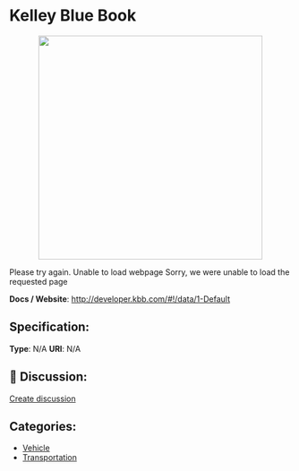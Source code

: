 # Kelley Blue Book
<p align="center">
    <img width="400" src="https://raw.githubusercontent.com/apis-list/apis-list/apis/kelley-blue-book/logo_256x256.png" />
</p>

Please try again. Unable to load webpage Sorry, we were unable to load the requested page

**Docs / Website**: http://developer.kbb.com/#!/data/1-Default

## Specification:
**Type**:  N/A 
**URI**:  N/A 

## 💬 Discussion:
[Create discussion](link)

## Categories:
- [Vehicle](https://github.com/apis-list/apis-list#vehicle)
- [Transportation](https://github.com/apis-list/apis-list#transportation)





